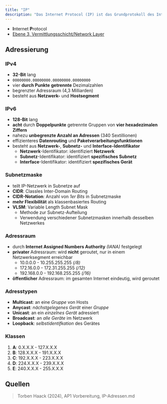 ```yaml
---
title: "IP"
description: "Das Internet Protocol (IP) ist das Grundprotokoll des Internets auf Ebene 3 des OSI-Modells. Es umfasst IPv4 und IPv6 für Adressierung, Subnetze und verschiedene Adresstypen wie Unicast, Multicast und Broadcast."
---
```


- **I**nternet **P**rotocol
- [Ebene 3, Vermittlungsschicht/Network Layer](/open-fidup/lerninhalte/osi-modell)

## Adressierung
### IPv4
- **32-Bit** lang
- `00000000.00000000.00000000.00000000`
- vier **durch Punkte** **getrennte** Dezimalzahlen
- begrenzter Adressraum (4,3 Milliarden)
- besteht aus **Netzwerk-** und **Hostsegment**

### IPv6
- **128-Bit** lang
- **acht** durch **Doppelpunkte** getrennte Gruppen von **vier hexadezimalen Ziffern**
- nahezu **unbegrenzte Anzahl an Adressen** (340 Sextillionen)
- effizienteres **Datenrouting** und **Paketverarbeitungsfunktionen**
- besteht aus **Netzwerk-**, **Subnetz-** und **Interface-Identifikator**
	- **Netzwerk**-Identifikator: identifiziert **Netzwerk**
	- **Subnetz**-Identifikator: identifiziert **spezifisches Subnetz**
	- **Interface**-Identifikator: identifiziert **spezifisches Gerät**

### Subnetzmaske
- teilt IP-Netzwerk in Subnetze auf
- **CIDR**: Classles Inter-Domain Routing
- **CIDR-Notation**: Anzahl von *1er Bits* in Subnetzmaske
- **mehr Flexibilität** als klassenbasiertes Routing
- **VLSM**: Variable Length Subnet Mask
	- Methode zur Subnetz-Aufteilung
	- Verwendung verschiedener Subnetzmasken innerhalb desselben Netzwerkes
### Adressraum
- durch **Internet Assigned Numbers Authority** *(IANA)* festgelegt
- **privater** Adressraum: wird **nicht** geroutet, nur in einem Netzwerksegment erreichbar
	- 10.0.0.0 - 10.255.255.255 *(/8)*
	- 172.16.0.0 - 172.31.255.255 *(/12)*
	- 192.168.0.0 - 192.168.255.255 *(/16)*
- **öffentlicher** Adressraum: im gesamten Internet eindeutig, wird geroutet

### Adresstypen
- **Multicast**: an eine *Gruppe* von Hosts
- **Anycast**: *nächstgelegenes Gerät* einer *Gruppe*
- **Unicast**: an ein *einzelnes Gerät* adressiert
- **Broadcast**: an *alle Geräte* im Netzwerk
- **Loopback**: *selbstidentifkation* des Gerätes
### Klassen
1. **A**: 0.X.X.X - 127.X.X.X
2. **B**: 128.X.X.X - 191.X.X.X
4. **C**: 192.X.X.X - 223.X.X.X
5. **D**: 224.X.X.X - 239.X.X.X
6. **E**: 240.X.X.X - 255.X.X.X

## Quellen

> Torben Haack (2024), AP1 Vorbereitung, IP-Adressen.md